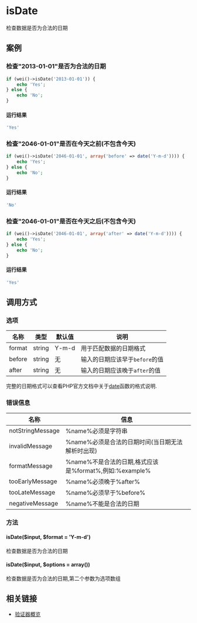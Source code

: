 isDate
======

检查数据是否为合法的日期

案例
----

### 检查"2013-01-01"是否为合法的日期

```php
if (wei()->isDate('2013-01-01')) {
    echo 'Yes';
} else {
    echo 'No';
}
```

#### 运行结果

```php
'Yes'
```

### 检查"2046-01-01"是否在今天之前(不包含今天)

```php
if (wei()->isDate('2046-01-01', array('before' => date('Y-m-d')))) {
    echo 'Yes';
} else {
    echo 'No';
}
```

#### 运行结果

```php
'No'
```

### 检查"2046-01-01"是否在今天之后(不包含今天)

```php
if (wei()->isDate('2046-01-01', array('after' => date('Y-m-d')))) {
    echo 'Yes';
} else {
    echo 'No';
}
```

#### 运行结果

```php
'Yes'
```

调用方式
--------

### 选项

名称    | 类型    | 默认值  | 说明
--------|---------|---------|------
format  | string  | Y-m-d   | 用于匹配数据的日期格式
before  | string  | 无      | 输入的日期应该早于`before`的值
after   | string  | 无      | 输入的日期应该晚于`after`的值

完整的日期格式可以查看PHP官方文档中关于[date](http://php.net/manual/zh/function.date.php)函数的格式说明.

### 错误信息

名称                   | 信息
-----------------------|------
notStringMessage       | %name%必须是字符串
invalidMessage         | %name%必须是合法的日期时间(当日期无法解析时出现)
formatMessage          | %name%不是合法的日期,格式应该是%format%,例如:%example%
tooEarlyMessage        | %name%必须晚于%after%
tooLateMessage         | %name%必须早于%before%
negativeMessage        | %name%不能是合法的日期

### 方法

#### isDate($input, $format = 'Y-m-d')

检查数据是否为合法的日期

#### isDate($input, $options = array())

检查数据是否为合法的日期,第二个参数为选项数组

相关链接
--------

* [验证器概览](../book/validators.md)
